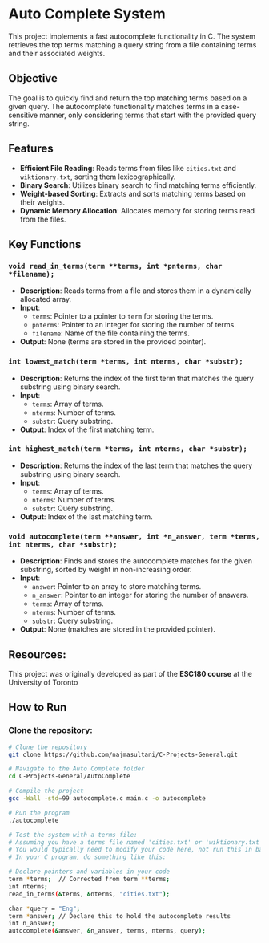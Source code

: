 # Auto Complete System

This project implements a fast autocomplete functionality in C. The system retrieves the top terms matching a query string from a file containing terms and their associated weights.

## Objective

The goal is to quickly find and return the top matching terms based on a given query. The autocomplete functionality matches terms in a case-sensitive manner, only considering terms that start with the provided query string.

## Features

- **Efficient File Reading**: Reads terms from files like `cities.txt` and `wiktionary.txt`, sorting them lexicographically.
- **Binary Search**: Utilizes binary search to find matching terms efficiently.
- **Weight-based Sorting**: Extracts and sorts matching terms based on their weights.
- **Dynamic Memory Allocation**: Allocates memory for storing terms read from the files.

## Key Functions

### `void read_in_terms(term **terms, int *pnterms, char *filename);`
- **Description**: Reads terms from a file and stores them in a dynamically allocated array.
- **Input**: 
  - `terms`: Pointer to a pointer to `term` for storing the terms.
  - `pnterms`: Pointer to an integer for storing the number of terms.
  - `filename`: Name of the file containing the terms.
- **Output**: None (terms are stored in the provided pointer).

### `int lowest_match(term *terms, int nterms, char *substr);`
- **Description**: Returns the index of the first term that matches the query substring using binary search.
- **Input**:
  - `terms`: Array of terms.
  - `nterms`: Number of terms.
  - `substr`: Query substring.
- **Output**: Index of the first matching term.

### `int highest_match(term *terms, int nterms, char *substr);`
- **Description**: Returns the index of the last term that matches the query substring using binary search.
- **Input**:
  - `terms`: Array of terms.
  - `nterms`: Number of terms.
  - `substr`: Query substring.
- **Output**: Index of the last matching term.

### `void autocomplete(term **answer, int *n_answer, term *terms, int nterms, char *substr);`
- **Description**: Finds and stores the autocomplete matches for the given substring, sorted by weight in non-increasing order.
- **Input**:
  - `answer`: Pointer to an array to store matching terms.
  - `n_answer`: Pointer to an integer for storing the number of answers.
  - `terms`: Array of terms.
  - `nterms`: Number of terms.
  - `substr`: Query substring.
- **Output**: None (matches are stored in the provided pointer).

## Resources: 
This project was originally developed as part of the **ESC180 course** at the University of Toronto

## How to Run

### Clone the repository:

```bash
# Clone the repository
git clone https://github.com/najmasultani/C-Projects-General.git

# Navigate to the Auto Complete folder
cd C-Projects-General/AutoComplete

# Compile the project
gcc -Wall -std=99 autocomplete.c main.c -o autocomplete

# Run the program
./autocomplete

# Test the system with a terms file:
# Assuming you have a terms file named 'cities.txt' or 'wiktionary.txt'
# You would typically need to modify your code here, not run this in bash:
# In your C program, do something like this:

# Declare pointers and variables in your code
term *terms;  // Corrected from term **terms;
int nterms;
read_in_terms(&terms, &nterms, "cities.txt");

char *query = "Eng";
term *answer; // Declare this to hold the autocomplete results
int n_answer;
autocomplete(&answer, &n_answer, terms, nterms, query);


